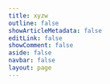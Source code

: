 ```yaml
---
title: xyzw
outline: false
showArticleMetadata: false
editLink: false
showComment: false
aside: false
navbar: false
layout: page
---
```


<ClientOnly><Xyzw /></ClientOnly>